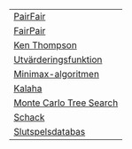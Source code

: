 | |
|-|
|[PairFair](PairFair/index.html)|
|[FairPair](FairPair.html)|
|[Ken Thompson](Ken_Thompson.html)|
|[Utvärderingsfunktion](Utvärderingsfunktion.html)|
|[Minimax-algoritmen](Minimax-algoritmen.html)|
|[Kalaha](Kalaha.html)|
|[Monte Carlo Tree Search](Monte_Carlo_Tree_Search.html)|
|[Schack](Schack.html)|
|[Slutspelsdatabas](Slutspelsdatabas.html)|
